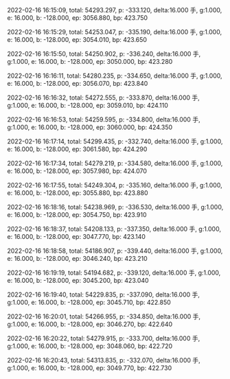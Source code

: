 2022-02-16 16:15:09, total: 54293.297, p: -333.120, delta:16.000 手, g:1.000, e: 16.000, b: -128.000, ep: 3056.880, bp: 423.750

2022-02-16 16:15:29, total: 54253.047, p: -335.190, delta:16.000 手, g:1.000, e: 16.000, b: -128.000, ep: 3054.010, bp: 423.650

2022-02-16 16:15:50, total: 54250.902, p: -336.240, delta:16.000 手, g:1.000, e: 16.000, b: -128.000, ep: 3050.000, bp: 423.280

2022-02-16 16:16:11, total: 54280.235, p: -334.650, delta:16.000 手, g:1.000, e: 16.000, b: -128.000, ep: 3056.070, bp: 423.840

2022-02-16 16:16:32, total: 54272.555, p: -333.870, delta:16.000 手, g:1.000, e: 16.000, b: -128.000, ep: 3059.010, bp: 424.110

2022-02-16 16:16:53, total: 54259.595, p: -334.800, delta:16.000 手, g:1.000, e: 16.000, b: -128.000, ep: 3060.000, bp: 424.350

2022-02-16 16:17:14, total: 54299.435, p: -332.740, delta:16.000 手, g:1.000, e: 16.000, b: -128.000, ep: 3061.580, bp: 424.290

2022-02-16 16:17:34, total: 54279.219, p: -334.580, delta:16.000 手, g:1.000, e: 16.000, b: -128.000, ep: 3057.980, bp: 424.070

2022-02-16 16:17:55, total: 54249.304, p: -335.160, delta:16.000 手, g:1.000, e: 16.000, b: -128.000, ep: 3055.880, bp: 423.880

2022-02-16 16:18:16, total: 54238.969, p: -336.530, delta:16.000 手, g:1.000, e: 16.000, b: -128.000, ep: 3054.750, bp: 423.910

2022-02-16 16:18:37, total: 54208.133, p: -337.350, delta:16.000 手, g:1.000, e: 16.000, b: -128.000, ep: 3047.770, bp: 423.140

2022-02-16 16:18:58, total: 54186.907, p: -339.440, delta:16.000 手, g:1.000, e: 16.000, b: -128.000, ep: 3046.240, bp: 423.210

2022-02-16 16:19:19, total: 54194.682, p: -339.120, delta:16.000 手, g:1.000, e: 16.000, b: -128.000, ep: 3045.200, bp: 423.040

2022-02-16 16:19:40, total: 54229.835, p: -337.090, delta:16.000 手, g:1.000, e: 16.000, b: -128.000, ep: 3045.710, bp: 422.850

2022-02-16 16:20:01, total: 54266.955, p: -334.850, delta:16.000 手, g:1.000, e: 16.000, b: -128.000, ep: 3046.270, bp: 422.640

2022-02-16 16:20:22, total: 54279.915, p: -333.700, delta:16.000 手, g:1.000, e: 16.000, b: -128.000, ep: 3048.060, bp: 422.720

2022-02-16 16:20:43, total: 54313.835, p: -332.070, delta:16.000 手, g:1.000, e: 16.000, b: -128.000, ep: 3049.770, bp: 422.730
